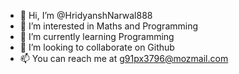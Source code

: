 - 👋 Hi, I’m @HridyanshNarwal888
- 👀 I’m interested in Maths and Programming
- 🌱 I’m currently learning Programming
- 💞️ I’m looking to collaborate on Github
- 📫 You can reach me at g91px3796@mozmail.com

<!---
HridyanshNarwal888/HridyanshNarwal888 is a ✨ special ✨ repository because its `README.md` (this file) appears on your GitHub profile.
You can click the Preview link to take a look at your changes.
--->
